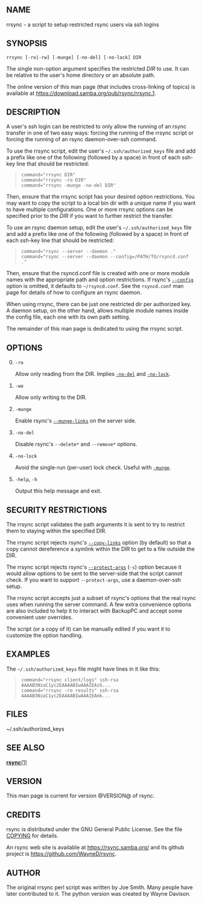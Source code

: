 ## NAME

rrsync - a script to setup restricted rsync users via ssh logins

## SYNOPSIS

```
rrsync [-ro|-rw] [-munge] [-no-del] [-no-lock] DIR
```

The single non-option argument specifies the restricted _DIR_ to use. It can be
relative to the user's home directory or an absolute path.

The online version of this man page (that includes cross-linking of topics)
is available at <https://download.samba.org/pub/rsync/rrsync.1>.

## DESCRIPTION

A user's ssh login can be restricted to only allow the running of an rsync
transfer in one of two easy ways: forcing the running of the rrsync script
or forcing the running of an rsync daemon-over-ssh command.

To use the rrsync script, edit the user's `~/.ssh/authorized_keys` file and add
a prefix like one of the following (followed by a space) in front of each
ssh-key line that should be restricted:

> ```
> command="rrsync DIR"
> command="rrsync -ro DIR"
> command="rrsync -munge -no-del DIR"
> ```

Then, ensure that the rrsync script has your desired option restrictions. You
may want to copy the script to a local bin dir with a unique name if you want
to have multiple configurations. One or more rrsync options can be specified
prior to the _DIR_ if you want to further restrict the transfer.

To use an rsync daemon setup, edit the user's `~/.ssh/authorized_keys` file and
add a prefix like one of the following (followed by a space) in front of each
ssh-key line that should be restricted:

> ```
> command="rsync --server --daemon ."
> command="rsync --server --daemon --config=/PATH/TO/rsyncd.conf ."
> ```

Then, ensure that the rsyncd.conf file is created with one or more module names
with the appropriate path and option restrictions.  If rsync's
[`--config`](rsync.1#dopt) option is omitted, it defaults to `~/rsyncd.conf`.
See the `rsyncd.conf` man page for details of how to configure an rsync daemon.

When using rrsync, there can be just one restricted dir per authorized key.  A
daemon setup, on the other hand, allows multiple module names inside the config
file, each one with its own path setting.

The remainder of this man page is dedicated to using the rrsync script.

## OPTIONS

0.  `-ro`

    Allow only reading from the DIR. Implies [`-no-del`](#opt) and
    [`-no-lock`](#opt).

0.  `-wo`

    Allow only writing to the DIR.

0.  `-munge`

    Enable rsync's [`--munge-links`](rsync.1#opt) on the server side.

0.  `-no-del`

    Disable rsync's `--delete*` and `--remove*` options.

0.  `-no-lock`

    Avoid the single-run (per-user) lock check.  Useful with [`-munge`](#opt).

0.  `-help`, `-h`

    Output this help message and exit.

## SECURITY RESTRICTIONS

The rrsync script validates the path arguments it is sent to try to restrict
them to staying within the specified DIR.

The rrsync script rejects rsync's [`--copy-links`](rsync.1#opt) option (by
default) so that a copy cannot dereference a symlink within the DIR to get to a
file outside the DIR.

The rrsync script rejects rsync's [`--protect-args`](rsync.1#opt) (`-s`) option
because it would allow options to be sent to the server-side that the script
cannot check.  If you want to support `--protect-args`, use a daemon-over-ssh
setup.

The rrsync script accepts just a subset of rsync's options that the real rsync
uses when running the server command.  A few extra convenience options are also
included to help it to interact with BackupPC and accept some convenient user
overrides.

The script (or a copy of it) can be manually edited if you want it to customize
the option handling.

## EXAMPLES

The `~/.ssh/authorized_keys` file might have lines in it like this:

> ```
> command="rrsync client/logs" ssh-rsa AAAAB3NzaC1yc2EAAAABIwAAAIEAzG...
> command="rrsync -ro results" ssh-rsa AAAAB3NzaC1yc2EAAAABIwAAAIEAmk...
> ```

## FILES

~/.ssh/authorized_keys

## SEE ALSO

[**rsync**(1)](rsync.1)

## VERSION

This man page is current for version @VERSION@ of rsync.

## CREDITS

rsync is distributed under the GNU General Public License.  See the file
[COPYING](COPYING) for details.

An rsync web site is available at <https://rsync.samba.org/> and its github
project is <https://github.com/WayneD/rsync>.

## AUTHOR

The original rrsync perl script was written by Joe Smith.  Many people have
later contributed to it.  The python version was created by Wayne Davison.
